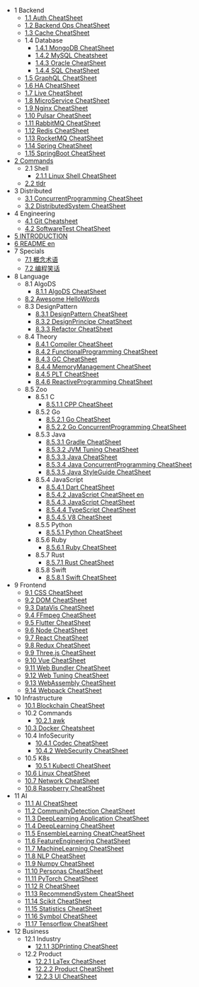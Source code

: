   - 1 Backend
    - [1.1 Auth CheatSheet](/Backend/Auth-CheatSheet.md)
    - [1.2 Backend Ops CheatSheet](/Backend/Backend-Ops-CheatSheet.md)
    - [1.3 Cache CheatSheet](/Backend/Cache-CheatSheet.md)
    - 1.4 Database
      - [1.4.1 MongoDB CheatSheet](/Backend/Database/MongoDB-CheatSheet.md)
      - [1.4.2 MySQL Cheatsheet](/Backend/Database/MySQL-Cheatsheet.md)
      - [1.4.3 Oracle CheatSheet](/Backend/Database/Oracle-CheatSheet.md)
      - [1.4.4 SQL CheatSheet](/Backend/Database/SQL-CheatSheet.md)
    - [1.5 GraphQL CheatSheet](/Backend/GraphQL-CheatSheet.md)
    - [1.6 HA CheatSheet](/Backend/HA-CheatSheet.md)
    - [1.7 Live CheatSheet](/Backend/Live-CheatSheet.md)
    - [1.8 MicroService CheatSheet](/Backend/MicroService-CheatSheet.md)
    - [1.9 Nginx CheatSheet](/Backend/Nginx-CheatSheet.md)
    - [1.10 Pulsar CheatSheet](/Backend/Pulsar-CheatSheet.md)
    - [1.11 RabbitMQ CheatSheet](/Backend/RabbitMQ-CheatSheet.md)
    - [1.12 Redis CheatSheet](/Backend/Redis-CheatSheet.md)
    - [1.13 RocketMQ CheatSheet](/Backend/RocketMQ-CheatSheet.md)
    - [1.14 Spring CheatSheet](/Backend/Spring-CheatSheet.md)
    - [1.15 SpringBoot CheatSheet](/Backend/SpringBoot-CheatSheet.md)
  - [2 Commands](/Commands/README.md)
    - 2.1 Shell
      - [2.1.1 Linux Shell CheatSheet](/Commands/Shell/Linux-Shell-CheatSheet.md)
    - [2.2 tldr](/Commands/tldr.md)
  - 3 Distributed
    - [3.1 ConcurrentProgramming CheatSheet](/Distributed/ConcurrentProgramming-CheatSheet.md)
    - [3.2 DistributedSystem CheatSheet](/Distributed/DistributedSystem-CheatSheet.md)
  - 4 Engineering
    - [4.1 Git Cheatsheet](/Engineering/Git-Cheatsheet.md)
    - [4.2 SoftwareTest CheatSheet](/Engineering/SoftwareTest-CheatSheet.md)
  - [5 INTRODUCTION](/INTRODUCTION.md)
  - [6 README en](/README-en.md)
  - 7 Specials
    - [7.1 概念术语](/Specials/概念术语.md)
    - [7.2 编程笑话](/Specials/编程笑话.md)
  - 8 Language
    - 8.1 AlgoDS
      - [8.1.1 AlgoDS CheatSheet](/Language/AlgoDS/AlgoDS-CheatSheet.md)
    - [8.2 Awesome HelloWords](/Language/Awesome-HelloWords.md)
    - 8.3 DesignPattern
      - [8.3.1 DesignPattern CheatSheet](/Language/DesignPattern/DesignPattern-CheatSheet.md)
      - [8.3.2 DesignPrincipe CheatSheet](/Language/DesignPattern/DesignPrincipe-CheatSheet.md)
      - [8.3.3 Refactor CheatSheet](/Language/DesignPattern/Refactor-CheatSheet.md)
    - 8.4 Theory
      - [8.4.1 Compiler CheatSheet](/Language/Theory/Compiler-CheatSheet.md)
      - [8.4.2 FunctionalProgramming CheatSheet](/Language/Theory/FunctionalProgramming-CheatSheet.md)
      - [8.4.3 GC CheatSheet](/Language/Theory/GC-CheatSheet.md)
      - [8.4.4 MemoryManagement CheatSheet](/Language/Theory/MemoryManagement-CheatSheet.md)
      - [8.4.5 PLT CheatSheet](/Language/Theory/PLT-CheatSheet.md)
      - [8.4.6 ReactiveProgramming CheatSheet](/Language/Theory/ReactiveProgramming-CheatSheet.md)
    - 8.5 Zoo
      - 8.5.1 C
        - [8.5.1.1 CPP CheatSheet](/Language/Zoo/C/CPP-CheatSheet.md)
      - 8.5.2 Go
        - [8.5.2.1 Go CheatSheet](/Language/Zoo/Go/Go-CheatSheet.md)
        - [8.5.2.2 Go ConcurrentProgramming CheatSheet](/Language/Zoo/Go/Go-ConcurrentProgramming-CheatSheet.md)
      - 8.5.3 Java
        - [8.5.3.1 Gradle CheatSheet](/Language/Zoo/Java/Gradle-CheatSheet.md)
        - [8.5.3.2 JVM Tuning CheatSheet](/Language/Zoo/Java/JVM-Tuning-CheatSheet.md)
        - [8.5.3.3 Java CheatSheet](/Language/Zoo/Java/Java-CheatSheet.md)
        - [8.5.3.4 Java ConcurrentProgramming CheatSheet](/Language/Zoo/Java/Java-ConcurrentProgramming-CheatSheet.md)
        - [8.5.3.5 Java StyleGuide CheatSheet](/Language/Zoo/Java/Java-StyleGuide-CheatSheet.md)
      - 8.5.4 JavaScript
        - [8.5.4.1 Dart CheatSheet](/Language/Zoo/JavaScript/Dart-CheatSheet.md)
        - [8.5.4.2 JavaScript CheatSheet en](/Language/Zoo/JavaScript/JavaScript-CheatSheet-en.md)
        - [8.5.4.3 JavaScript CheatSheet](/Language/Zoo/JavaScript/JavaScript-CheatSheet.md)
        - [8.5.4.4 TypeScript CheatSheet](/Language/Zoo/JavaScript/TypeScript-CheatSheet.md)
        - [8.5.4.5 V8 CheatSheet](/Language/Zoo/JavaScript/V8-CheatSheet.md)
      - 8.5.5 Python
        - [8.5.5.1 Python CheatSheet](/Language/Zoo/Python/Python-CheatSheet.md)
      - 8.5.6 Ruby
        - [8.5.6.1 Ruby CheatSheet](/Language/Zoo/Ruby/Ruby-CheatSheet.md)
      - 8.5.7 Rust
        - [8.5.7.1 Rust CheatSheet](/Language/Zoo/Rust/Rust-CheatSheet.md)
      - 8.5.8 Swift
        - [8.5.8.1 Swift CheatSheet](/Language/Zoo/Swift/Swift-CheatSheet.md)
  - 9 Frontend
    - [9.1 CSS CheatSheet](/Frontend/CSS-CheatSheet.md)
    - [9.2 DOM CheatSheet](/Frontend/DOM-CheatSheet.md)
    - [9.3 DataVis CheatSheet](/Frontend/DataVis-CheatSheet.md)
    - [9.4 FFmpeg CheatSheet](/Frontend/FFmpeg-CheatSheet.md)
    - [9.5 Flutter CheatSheet](/Frontend/Flutter-CheatSheet.md)
    - [9.6 Node CheatSheet](/Frontend/Node-CheatSheet.md)
    - [9.7 React CheatSheet](/Frontend/React-CheatSheet.md)
    - [9.8 Redux CheatSheet](/Frontend/Redux-CheatSheet.md)
    - [9.9 Three.js CheatSheet](/Frontend/Three.js-CheatSheet.md)
    - [9.10 Vue CheatSheet](/Frontend/Vue-CheatSheet.md)
    - [9.11 Web Bundler CheatSheet](/Frontend/Web-Bundler-CheatSheet.md)
    - [9.12 Web Tuning CheatSheet](/Frontend/Web-Tuning-CheatSheet.md)
    - [9.13 WebAssembly CheatSheet](/Frontend/WebAssembly-CheatSheet.md)
    - [9.14 Webpack CheatSheet](/Frontend/Webpack-CheatSheet.md)
  - 10 Infrastructure
    - [10.1 Blockchain CheatSheet](/Infrastructure/Blockchain-CheatSheet.md)
    - 10.2 Commands
      - [10.2.1 awk](/Infrastructure/Commands/awk.md)
    - [10.3 Docker Cheatsheet](/Infrastructure/Docker-Cheatsheet.md)
    - 10.4 InfoSecurity
      - [10.4.1 Codec CheatSheet](/Infrastructure/InfoSecurity/Codec-CheatSheet.md)
      - [10.4.2 WebSecurity CheatSheet](/Infrastructure/InfoSecurity/WebSecurity-CheatSheet.md)
    - 10.5 K8s
      - [10.5.1 Kubectl CheatSheet](/Infrastructure/K8s/Kubectl-CheatSheet.md)
    - [10.6 Linux CheatSheet](/Infrastructure/Linux-CheatSheet.md)
    - [10.7 Network CheatSheet](/Infrastructure/Network-CheatSheet.md)
    - [10.8 Raspberry CheatSheet](/Infrastructure/Raspberry-CheatSheet.md)
  - 11 AI
    - [11.1 AI CheatSheet](/AI/AI-CheatSheet.md)
    - [11.2 CommunityDetection CheatSheet](/AI/CommunityDetection-CheatSheet.md)
    - [11.3 DeepLearning Application CheatSheet](/AI/DeepLearning-Application-CheatSheet.md)
    - [11.4 DeepLearning CheatSheet](/AI/DeepLearning-CheatSheet.md)
    - [11.5 EnsembleLearning CheatCheatSheet](/AI/EnsembleLearning-CheatCheatSheet.md)
    - [11.6 FeatureEngineering CheatSheet](/AI/FeatureEngineering-CheatSheet.md)
    - [11.7 MachineLearning CheatSheet](/AI/MachineLearning-CheatSheet.md)
    - [11.8 NLP CheatSheet](/AI/NLP-CheatSheet.md)
    - [11.9 Numpy CheatSheet](/AI/Numpy-CheatSheet.md)
    - [11.10 Personas CheatSheet](/AI/Personas-CheatSheet.md)
    - [11.11 PyTorch CheatSheet](/AI/PyTorch-CheatSheet.md)
    - [11.12 R CheatSheet](/AI/R-CheatSheet.md)
    - [11.13 RecommendSystem CheatSheet](/AI/RecommendSystem-CheatSheet.md)
    - [11.14 Scikit CheatSheet](/AI/Scikit-CheatSheet.md)
    - [11.15 Statistics CheatSheet](/AI/Statistics-CheatSheet.md)
    - [11.16 Symbol CheatSheet](/AI/Symbol-CheatSheet.md)
    - [11.17 Tensorflow CheatSheet](/AI/Tensorflow-CheatSheet.md)
  - 12 Business
    - 12.1 Industry
      - [12.1.1 3DPrinting CheatSheet](/Business/Industry/3DPrinting-CheatSheet.md)
    - 12.2 Product
      - [12.2.1 LaTex CheatSheet](/Business/Product/LaTex-CheatSheet.md)
      - [12.2.2 Product CheatSheet](/Business/Product/Product-CheatSheet.md)
      - [12.2.3 UI CheatSheet](/Business/Product/UI-CheatSheet.md)